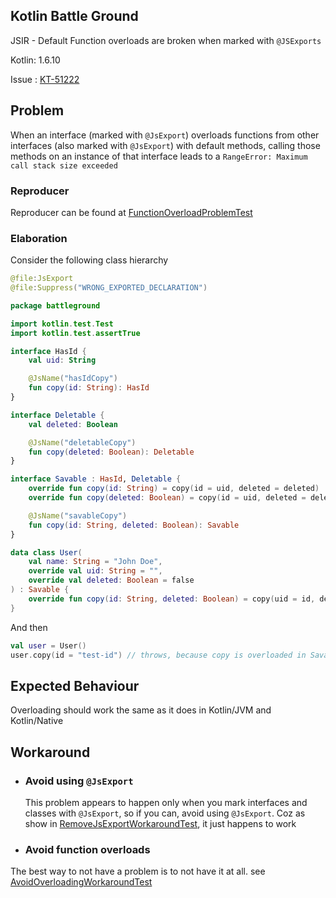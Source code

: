 ## Kotlin Battle Ground

JSIR - Default Function overloads are broken when marked with `@JSExports`

Kotlin: 1.6.10

Issue : [KT-51222](https://youtrack.jetbrains.com/issue/KT-51222https://youtrack.jetbrains.com/issue/KT-51222)

## Problem

When an interface (marked with `@JsExport`) overloads functions from other interfaces (also marked with `@JsExport`) with default methods, calling those methods on an instance of that interface leads
to a `RangeError: Maximum call stack size exceeded`

### Reproducer

Reproducer can be found at [FunctionOverloadProblemTest](./src/test/kotlin/battleground/problem/FunctionOverloadProblemTest.kt)

### Elaboration

Consider the following class hierarchy

```kotlin
@file:JsExport
@file:Suppress("WRONG_EXPORTED_DECLARATION")

package battleground

import kotlin.test.Test
import kotlin.test.assertTrue

interface HasId {
    val uid: String

    @JsName("hasIdCopy")
    fun copy(id: String): HasId
}

interface Deletable {
    val deleted: Boolean

    @JsName("deletableCopy")
    fun copy(deleted: Boolean): Deletable
}

interface Savable : HasId, Deletable {
    override fun copy(id: String) = copy(id = uid, deleted = deleted)
    override fun copy(deleted: Boolean) = copy(id = uid, deleted = deleted)

    @JsName("savableCopy")
    fun copy(id: String, deleted: Boolean): Savable
}

data class User(
    val name: String = "John Doe",
    override val uid: String = "",
    override val deleted: Boolean = false
) : Savable {
    override fun copy(id: String, deleted: Boolean) = copy(uid = id, deleted = deleted)
}
```

And then

```kotlin
val user = User()
user.copy(id = "test-id") // throws, because copy is overloaded in Savable, if it was overloaded in User it wouldn't throw
```

## Expected Behaviour

Overloading should work the same as it does in Kotlin/JVM and Kotlin/Native

## Workaround

- ### Avoid using `@JsExport`

  This problem appears to happen only when you mark interfaces and classes with `@JsExport`, so if you can, avoid using `@JsExport`. Coz as show
  in [RemoveJsExportWorkaroundTest](./src/test/kotlin/battleground/workaround_01/RemoveJsExportWorkaroundTest.kt), it just happens to work

- ### Avoid function overloads

The best way to not have a problem is to not have it at all. see [AvoidOverloadingWorkaroundTest](./src/test/kotlin/battleground/workaround_02/AvoidOverloadingWorkaroundTest.kt)
